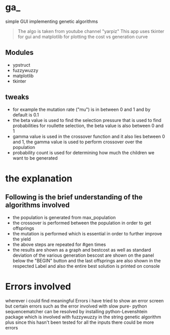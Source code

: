 # ga_
simple GUI implementing genetic algorithms
>The algo is taken from youtube channel "yarpiz"
This app uses tkinter for gui and matplotlib for plotting the cost vs generation curve

## Modules
* ypstruct
* fuzzywuzzy
* matplotlib
* tkinter

## tweaks
  * for example the mutation rate ("mu") is in between 0 and 1 and by default is 0.1
  * the beta value is used to find the selection pressure that is used to find probabilities for roullette selection, the beta value is also 
   between 0 and 1
  * gamma value is used in the crossover function and it also lies between 0 and 1, the gamma value is used to perform crossover over
   the population
  * probability count is used for determining how much the children we want to be generated 

# the explanation
 ## Following is the brief understanding of the algorithms involved 
   * the population is generated from max_population 
   * the crossover is performed between the population in order to get offsprings
   * the mutation is performed which is essential in order to further improve the yield
   * the above steps are repeated for #gen times
   * the results are shown as a graph and bestcost as well as standard deviation of the various generation bescost are shown
            on the panel below the "BEGIN" button and the last offsprings are also shown in the respected Label and also the entire best solution
            is printed on console


# Errors involved
  wherever i could find meaningful Errors i have tried to show an error screen but certain errors such as the error involved with slow pure-
  python sequencematcher can be resolved by installing python-Levenshtein package which is involved with fuzzywuzzy in the string genetic 
  algorithm plus since this hasn't been tested for all the inputs there could be more errors
